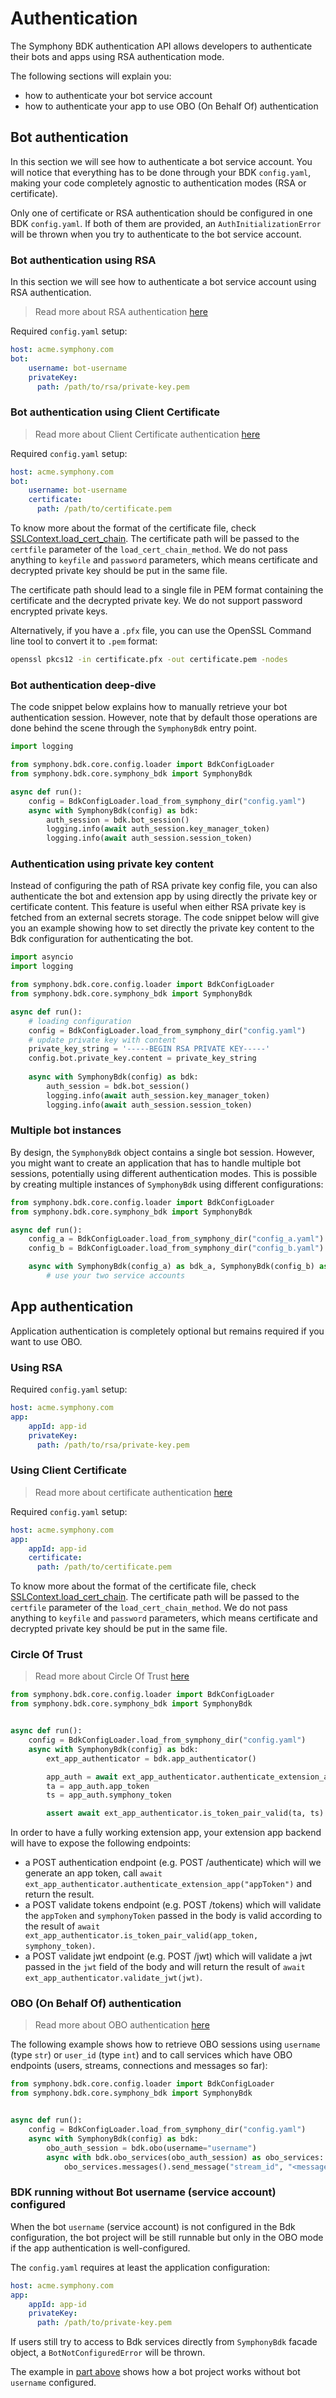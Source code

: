 # Authentication
The Symphony BDK authentication API allows developers to authenticate their bots and apps using RSA authentication mode.

The following sections will explain you:
- how to authenticate your bot service account
- how to authenticate your app to use OBO (On Behalf Of) authentication

## Bot authentication

In this section we will see how to authenticate a bot service account. You will notice that everything has to be done
through your BDK `config.yaml`, making your code completely agnostic to authentication modes (RSA or certificate).

Only one of certificate or RSA authentication should be configured in one BDK `config.yaml`. If both of them are
provided, an `AuthInitializationError` will be thrown when you try to authenticate to the bot service account.

### Bot authentication using RSA
In this section we will see how to authenticate a bot service account using RSA authentication.

> Read more about RSA authentication [here](https://docs.developers.symphony.com/building-bots-on-symphony/authentication/rsa-authentication)

Required `config.yaml` setup:
```yaml
host: acme.symphony.com
bot:
    username: bot-username
    privateKey:
      path: /path/to/rsa/private-key.pem
```

### Bot authentication using Client Certificate
> Read more about Client Certificate authentication [here](https://docs.developers.symphony.com/building-bots-on-symphony/authentication/certificate-authentication)

Required `config.yaml` setup:
```yaml
host: acme.symphony.com
bot:
    username: bot-username
    certificate:
      path: /path/to/certificate.pem
```
To know more about the format of the certificate file, check [SSLContext.load_cert_chain](https://docs.python.org/3/library/ssl.html#ssl.SSLContext.load_cert_chain).
The certificate path will be passed to the `certfile` parameter of the `load_cert_chain_method`. We do not pass anything
to `keyfile` and `password` parameters, which means certificate and decrypted private key should be put in the same file.

The certificate path should lead to a single file in PEM format containing the certificate and the decrypted private key. 
We do not support password encrypted private keys.

Alternatively, if you have a `.pfx` file, you can use the OpenSSL Command line tool to convert it to `.pem` format:
```bash
openssl pkcs12 -in certificate.pfx -out certificate.pem -nodes
```


### Bot authentication deep-dive
The code snippet below explains how to manually retrieve your bot authentication session. However, note that by default
those operations are done behind the scene through the `SymphonyBdk` entry point.

```python
import logging

from symphony.bdk.core.config.loader import BdkConfigLoader
from symphony.bdk.core.symphony_bdk import SymphonyBdk

async def run():
    config = BdkConfigLoader.load_from_symphony_dir("config.yaml")
    async with SymphonyBdk(config) as bdk:
        auth_session = bdk.bot_session()
        logging.info(await auth_session.key_manager_token)
        logging.info(await auth_session.session_token)
```

### Authentication using private key content
Instead of configuring the path of RSA private key config file, you can also authenticate the bot 
and extension app by using directly the private key or certificate content. This feature is useful when either 
RSA private key is fetched from an external secrets storage. The code snippet below will give you 
an example showing how to set directly the private key content to the Bdk configuration for authenticating the bot.
````python
import asyncio
import logging

from symphony.bdk.core.config.loader import BdkConfigLoader
from symphony.bdk.core.symphony_bdk import SymphonyBdk

async def run():
    # loading configuration
    config = BdkConfigLoader.load_from_symphony_dir("config.yaml")
    # update private key with content
    private_key_string = '-----BEGIN RSA PRIVATE KEY-----'
    config.bot.private_key.content = private_key_string
                                      
    async with SymphonyBdk(config) as bdk:
        auth_session = bdk.bot_session()
        logging.info(await auth_session.key_manager_token)
        logging.info(await auth_session.session_token)
````

### Multiple bot instances
By design, the `SymphonyBdk` object contains a single bot session. However, you might want to create an application that
has to handle multiple bot sessions, potentially using different authentication modes. This is possible by creating
multiple instances of `SymphonyBdk` using different configurations:
```python
from symphony.bdk.core.config.loader import BdkConfigLoader
from symphony.bdk.core.symphony_bdk import SymphonyBdk

async def run():
    config_a = BdkConfigLoader.load_from_symphony_dir("config_a.yaml")
    config_b = BdkConfigLoader.load_from_symphony_dir("config_b.yaml")

    async with SymphonyBdk(config_a) as bdk_a, SymphonyBdk(config_b) as bdk_b:
        # use your two service accounts
```

## App authentication
Application authentication is completely optional but remains required if you want to use OBO.

### Using RSA
Required `config.yaml` setup:
```yaml
host: acme.symphony.com
app:
    appId: app-id
    privateKey:
      path: /path/to/rsa/private-key.pem
```

### Using Client Certificate
> Read more about certificate authentication [here](https://docs.developers.symphony.com/building-bots-on-symphony/authentication/certificate-authentication)

Required `config.yaml` setup: 
```yaml
host: acme.symphony.com
app:
    appId: app-id
    certificate:
      path: /path/to/certificate.pem
```

To know more about the format of the certificate file, check [SSLContext.load_cert_chain](https://docs.python.org/3/library/ssl.html#ssl.SSLContext.load_cert_chain).
The certificate path will be passed to the `certfile` parameter of the `load_cert_chain_method`. We do not pass anything
to `keyfile` and `password` parameters, which means certificate and decrypted private key should be put in the same file.

### Circle Of Trust
> Read more about Circle Of Trust
> [here](https://docs.developers.symphony.com/building-extension-applications-on-symphony/app-authentication/circle-of-trust-authentication)

```python
from symphony.bdk.core.config.loader import BdkConfigLoader
from symphony.bdk.core.symphony_bdk import SymphonyBdk


async def run():
    config = BdkConfigLoader.load_from_symphony_dir("config.yaml")
    async with SymphonyBdk(config) as bdk:
        ext_app_authenticator = bdk.app_authenticator()

        app_auth = await ext_app_authenticator.authenticate_extension_app("appToken")
        ta = app_auth.app_token
        ts = app_auth.symphony_token

        assert await ext_app_authenticator.is_token_pair_valid(ta, ts)
```

In order to have a fully working extension app, your extension app backend will have to expose the following endpoints:
* a POST authentication endpoint (e.g. POST /authenticate) which will we generate an app token, call
  `await ext_app_authenticator.authenticate_extension_app("appToken")` and return the result.
* a POST validate tokens endpoint (e.g. POST /tokens) which will validate the `appToken` and `symphonyToken` passed in
  the body is valid according to the result of
  `await ext_app_authenticator.is_token_pair_valid(app_token, symphony_token)`.
* a POST validate jwt endpoint (e.g. POST /jwt) which will validate a jwt passed in the `jwt` field of the body and will
  return the result of `await ext_app_authenticator.validate_jwt(jwt)`.

### OBO (On Behalf Of) authentication
> Read more about OBO authentication [here](https://developers.symphony.com/symphony-developer/docs/obo-overview)

The following example shows how to retrieve OBO sessions using `username` (type `str`) or `user_id` (type `int`)
and to call services which have OBO endpoints (users, streams, connections and messages so far):

```python
from symphony.bdk.core.config.loader import BdkConfigLoader
from symphony.bdk.core.symphony_bdk import SymphonyBdk


async def run():
    config = BdkConfigLoader.load_from_symphony_dir("config.yaml")
    async with SymphonyBdk(config) as bdk:
        obo_auth_session = bdk.obo(username="username")
        async with bdk.obo_services(obo_auth_session) as obo_services:
            obo_services.messages().send_message("stream_id", "<messageML>Hello on behalf of user!</messageML>")
```

### BDK running without Bot username (service account) configured

When the bot `username` (service account) is not configured in the Bdk configuration, the bot project will be still
runnable but only in the OBO mode if the app authentication is well-configured.

The `config.yaml` requires at least the application configuration:

```yaml
host: acme.symphony.com
app:
    appId: app-id
    privateKey:
      path: /path/to/private-key.pem
```

If users still try to access to Bdk services directly from `SymphonyBdk` facade object, a `BotNotConfiguredError`
will be thrown.

The example in [part above](#obo-on-behalf-of-authentication) shows how a bot project works without bot `username`
configured.
